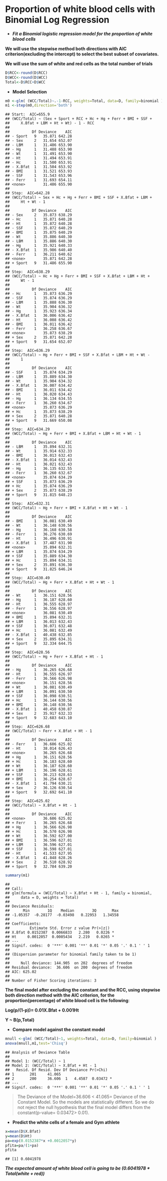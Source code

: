 Proportion of white blood cells with Binomial Log Regression
================

- ***Fit a Binomial logistic regression model for the proportion of
  white blood cells***

**We will use the stepwise method both directions with AIC
criterion(excluding the intercept) to select the best subset of
covariates.**

**We will use the sum of white and red cells as the total number of
trials**

``` r
D$RCC<-round(D$RCC)
D$WCC<-round(D$WCC)
Total<-D$RCC+D$WCC
```

- **Model Selection**

``` r
m0 <-glm( (WCC/Total)~.-1-RCC, weights=Total, data=D, family=binomial )
m1 <-step(m0,direction='both')
```

    ## Start:  AIC=655.9
    ## (WCC/Total) ~ (Sex + Sport + RCC + Hc + Hg + Ferr + BMI + SSF + 
    ##     X.Bfat + LBM + Ht + Wt) - 1 - RCC
    ## 
    ##          Df Deviance    AIC
    ## - Sport   9   35.871 642.28
    ## - Sex     2   31.654 652.07
    ## - LBM     1   31.486 653.90
    ## - Hg      1   31.488 653.90
    ## - Wt      1   31.491 653.90
    ## - Ht      1   31.494 653.91
    ## - Hc      1   31.500 653.91
    ## - X.Bfat  1   31.504 653.92
    ## - BMI     1   31.521 653.93
    ## - SSF     1   31.543 653.96
    ## - Ferr    1   31.693 654.11
    ## <none>        31.486 655.90
    ## 
    ## Step:  AIC=642.28
    ## (WCC/Total) ~ Sex + Hc + Hg + Ferr + BMI + SSF + X.Bfat + LBM + 
    ##     Ht + Wt - 1
    ## 
    ##          Df Deviance    AIC
    ## - Sex     2   35.873 638.29
    ## - Hc      1   35.871 640.28
    ## - Ht      1   35.872 640.28
    ## - SSF     1   35.872 640.29
    ## - BMI     1   35.875 640.29
    ## - Wt      1   35.886 640.30
    ## - LBM     1   35.886 640.30
    ## - Hg      1   35.921 640.33
    ## - X.Bfat  1   35.986 640.40
    ## - Ferr    1   36.211 640.62
    ## <none>        35.871 642.28
    ## + Sport   9   31.486 655.90
    ## 
    ## Step:  AIC=638.29
    ## (WCC/Total) ~ Hc + Hg + Ferr + BMI + SSF + X.Bfat + LBM + Ht + 
    ##     Wt - 1
    ## 
    ##          Df Deviance    AIC
    ## - Hc      1   35.873 636.29
    ## - SSF     1   35.874 636.29
    ## - LBM     1   35.888 636.30
    ## - Wt      1   35.904 636.32
    ## - Hg      1   35.923 636.34
    ## - X.Bfat  1   36.006 636.42
    ## - Ht      1   36.008 636.42
    ## - BMI     1   36.011 636.42
    ## - Ferr    1   36.258 636.67
    ## <none>        35.873 638.29
    ## + Sex     2   35.871 642.28
    ## + Sport   9   31.654 652.07
    ## 
    ## Step:  AIC=636.29
    ## (WCC/Total) ~ Hg + Ferr + BMI + SSF + X.Bfat + LBM + Ht + Wt - 
    ##     1
    ## 
    ##          Df Deviance    AIC
    ## - SSF     1   35.874 634.29
    ## - LBM     1   35.889 634.30
    ## - Wt      1   35.904 634.32
    ## - X.Bfat  1   36.007 634.42
    ## - BMI     1   36.011 634.42
    ## - Ht      1   36.020 634.43
    ## - Hg      1   36.134 634.55
    ## - Ferr    1   36.260 634.67
    ## <none>        35.873 636.29
    ## + Hc      1   35.873 638.29
    ## + Sex     2   35.871 640.28
    ## + Sport   9   31.669 650.08
    ## 
    ## Step:  AIC=634.29
    ## (WCC/Total) ~ Hg + Ferr + BMI + X.Bfat + LBM + Ht + Wt - 1
    ## 
    ##          Df Deviance    AIC
    ## - LBM     1   35.894 632.31
    ## - Wt      1   35.914 632.33
    ## - BMI     1   36.013 632.43
    ## - X.Bfat  1   36.014 632.43
    ## - Ht      1   36.021 632.43
    ## - Hg      1   36.135 632.55
    ## - Ferr    1   36.260 632.67
    ## <none>        35.874 634.29
    ## + SSF     1   35.873 636.29
    ## + Hc      1   35.874 636.29
    ## + Sex     2   35.873 638.29
    ## + Sport   9   31.815 648.23
    ## 
    ## Step:  AIC=632.31
    ## (WCC/Total) ~ Hg + Ferr + BMI + X.Bfat + Ht + Wt - 1
    ## 
    ##          Df Deviance    AIC
    ## - BMI     1   36.081 630.49
    ## - Wt      1   36.148 630.56
    ## - Hg      1   36.168 630.58
    ## - Ferr    1   36.276 630.69
    ## - Ht      1   36.496 630.91
    ## - X.Bfat  1   37.487 631.90
    ## <none>        35.894 632.31
    ## + LBM     1   35.874 634.29
    ## + SSF     1   35.889 634.30
    ## + Hc      1   35.894 634.31
    ## + Sex     2   35.891 636.30
    ## + Sport   9   31.825 646.24
    ## 
    ## Step:  AIC=630.49
    ## (WCC/Total) ~ Hg + Ferr + X.Bfat + Ht + Wt - 1
    ## 
    ##          Df Deviance    AIC
    ## - Wt      1   36.151 628.56
    ## - Hg      1   36.187 628.60
    ## - Ht      1   36.555 628.97
    ## - Ferr    1   36.556 628.97
    ## <none>        36.081 630.49
    ## + BMI     1   35.894 632.31
    ## + LBM     1   36.013 632.43
    ## + SSF     1   36.071 632.48
    ## + Hc      1   36.081 632.49
    ## - X.Bfat  1   40.438 632.85
    ## + Sex     2   35.895 634.31
    ## + Sport   9   32.334 644.75
    ## 
    ## Step:  AIC=628.56
    ## (WCC/Total) ~ Hg + Ferr + X.Bfat + Ht - 1
    ## 
    ##          Df Deviance    AIC
    ## - Hg      1   36.265 626.68
    ## - Ht      1   36.555 626.97
    ## - Ferr    1   36.566 626.98
    ## <none>        36.151 628.56
    ## + Wt      1   36.081 630.49
    ## + LBM     1   36.091 630.50
    ## + SSF     1   36.098 630.51
    ## + Hc      1   36.144 630.56
    ## + BMI     1   36.148 630.56
    ## - X.Bfat  1   40.458 630.87
    ## + Sex     2   35.917 632.33
    ## + Sport   9   32.683 643.10
    ## 
    ## Step:  AIC=626.68
    ## (WCC/Total) ~ Ferr + X.Bfat + Ht - 1
    ## 
    ##          Df Deviance    AIC
    ## - Ferr    1   36.606 625.02
    ## - Ht      1   38.014 626.43
    ## <none>        36.265 626.68
    ## + Hg      1   36.151 628.56
    ## + Hc      1   36.183 628.60
    ## + Wt      1   36.187 628.60
    ## + LBM     1   36.196 628.61
    ## + SSF     1   36.213 628.63
    ## + BMI     1   36.254 628.67
    ## - X.Bfat  1   41.794 630.21
    ## + Sex     2   36.126 630.54
    ## + Sport   9   32.692 641.10
    ## 
    ## Step:  AIC=625.02
    ## (WCC/Total) ~ X.Bfat + Ht - 1
    ## 
    ##          Df Deviance    AIC
    ## <none>        36.606 625.02
    ## + Ferr    1   36.265 626.68
    ## + Hg      1   36.566 626.98
    ## + Hc      1   36.570 626.98
    ## + Wt      1   36.592 627.00
    ## + BMI     1   36.596 627.01
    ## + LBM     1   36.596 627.01
    ## + SSF     1   36.598 627.01
    ## - Ht      1   41.533 627.95
    ## - X.Bfat  1   41.848 628.26
    ## + Sex     2   36.510 628.92
    ## + Sport   9   32.784 639.20

``` r
summary(m1)
```

    ## 
    ## Call:
    ## glm(formula = (WCC/Total) ~ X.Bfat + Ht - 1, family = binomial, 
    ##     data = D, weights = Total)
    ## 
    ## Deviance Residuals: 
    ##      Min        1Q    Median        3Q       Max  
    ## -1.05357  -0.28177  -0.03498   0.22953   1.34558  
    ## 
    ## Coefficients:
    ##         Estimate Std. Error z value Pr(>|z|)  
    ## X.Bfat 0.0152387  0.0066833   2.280   0.0226 *
    ## Ht     0.0012057  0.0005434   2.219   0.0265 *
    ## ---
    ## Signif. codes:  0 '***' 0.001 '**' 0.01 '*' 0.05 '.' 0.1 ' ' 1
    ## 
    ## (Dispersion parameter for binomial family taken to be 1)
    ## 
    ##     Null deviance: 144.905  on 202  degrees of freedom
    ## Residual deviance:  36.606  on 200  degrees of freedom
    ## AIC: 625.02
    ## 
    ## Number of Fisher Scoring iterations: 3

**The final model after excluding the constant and the RCC, using
stepwise both direction method with the AIC criterion, for the
proportion(percentage) of white blood cell is the following**:

**Log(p/(1-p))= 0.01X.Bfat + 0.001Ht**

**Y ~ B(p,Total)**

- **Compare model against the constant model**

``` r
mnull <-glm( (WCC/Total)~1, weights=Total, data=D, family=binomial )
anova(mnull,m1,test='Chisq')
```

    ## Analysis of Deviance Table
    ## 
    ## Model 1: (WCC/Total) ~ 1
    ## Model 2: (WCC/Total) ~ X.Bfat + Ht - 1
    ##   Resid. Df Resid. Dev Df Deviance Pr(>Chi)  
    ## 1       201     41.065                       
    ## 2       200     36.606  1   4.4587  0.03472 *
    ## ---
    ## Signif. codes:  0 '***' 0.001 '**' 0.01 '*' 0.05 '.' 0.1 ' ' 1

> The Deviance of the Model=36.606 \< 41.065= Deviance of the Constant
> Model. So the models are statistically different. So we do not reject
> the null hypothesis that the final model differs from the
> constant(p-value= 0.03472\> 0.01).

- **Predict the white cells of a female and Gym athlete**

``` r
x=mean(D$X.Bfat)
y=mean(D$Ht)
pa=exp(0.0152387*x +0.0012057*y)
pfita=pa/(1+pa)
pfita
```

    ## [1] 0.6041978

***The expected amount of white blood cell is going to be (0.6041978 \*
Total(white + red))***
